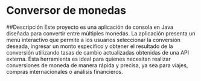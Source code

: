 <h1>Conversor de monedas</h1>
##Descripción
Este proyecto es una aplicación de consola en Java diseñada para convertir entre múltiples monedas. La aplicación presenta un menú interactivo que permite a los usuarios seleccionar la conversión deseada, ingresar un monto específico y obtener el resultado de la conversión utilizando tasas de cambio actualizadas obtenidas de una API externa. Esta herramienta es ideal para quienes necesitan realizar conversiones de moneda de manera rápida y precisa, ya sea para viajes, compras internacionales o análisis financieros.

